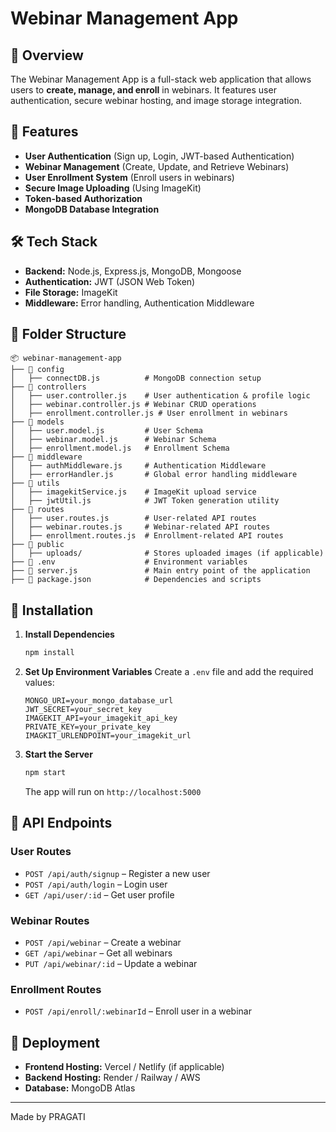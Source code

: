 # Webinar Management App

## 📌 Overview
The Webinar Management App is a full-stack web application that allows users to **create, manage, and enroll** in webinars. It features user authentication, secure webinar hosting, and image storage integration.

## 🚀 Features
- **User Authentication** (Sign up, Login, JWT-based Authentication)
- **Webinar Management** (Create, Update, and Retrieve Webinars)
- **User Enrollment System** (Enroll users in webinars)
- **Secure Image Uploading** (Using ImageKit)
- **Token-based Authorization**
- **MongoDB Database Integration**

## 🛠 Tech Stack
- **Backend:** Node.js, Express.js, MongoDB, Mongoose
- **Authentication:** JWT (JSON Web Token)
- **File Storage:** ImageKit
- **Middleware:** Error handling, Authentication Middleware

## 📂 Folder Structure
```
📦 webinar-management-app
├── 📂 config
│   ├── connectDB.js          # MongoDB connection setup
├── 📂 controllers
│   ├── user.controller.js    # User authentication & profile logic
│   ├── webinar.controller.js # Webinar CRUD operations
│   ├── enrollment.controller.js # User enrollment in webinars
├── 📂 models
│   ├── user.model.js         # User Schema
│   ├── webinar.model.js      # Webinar Schema
│   ├── enrollment.model.js   # Enrollment Schema
├── 📂 middleware
│   ├── authMiddleware.js     # Authentication Middleware
│   ├── errorHandler.js       # Global error handling middleware
├── 📂 utils
│   ├── imagekitService.js    # ImageKit upload service
│   ├── jwtUtil.js            # JWT Token generation utility
├── 📂 routes
│   ├── user.routes.js        # User-related API routes
│   ├── webinar.routes.js     # Webinar-related API routes
│   ├── enrollment.routes.js  # Enrollment-related API routes
├── 📂 public
│   ├── uploads/              # Stores uploaded images (if applicable)
├── 📄 .env                    # Environment variables
├── 📄 server.js               # Main entry point of the application
├── 📄 package.json            # Dependencies and scripts
```

## 🔧 Installation

1. **Install Dependencies**
   ```sh
   npm install
   ```
2. **Set Up Environment Variables**
   Create a `.env` file and add the required values:
   ```env
   MONGO_URI=your_mongo_database_url
   JWT_SECRET=your_secret_key
   IMAGEKIT_API=your_imagekit_api_key
   PRIVATE_KEY=your_private_key
   IMAGKIT_URLENDPOINT=your_imagekit_url
   ```
3. **Start the Server**
   ```sh
   npm start
   ```
   The app will run on `http://localhost:5000`

## 📡 API Endpoints
### **User Routes**
- `POST /api/auth/signup` – Register a new user
- `POST /api/auth/login` – Login user
- `GET /api/user/:id` – Get user profile

### **Webinar Routes**
- `POST /api/webinar` – Create a webinar
- `GET /api/webinar` – Get all webinars
- `PUT /api/webinar/:id` – Update a webinar

### **Enrollment Routes**
- `POST /api/enroll/:webinarId` – Enroll user in a webinar

## 📌 Deployment
- **Frontend Hosting:** Vercel / Netlify (if applicable)
- **Backend Hosting:** Render / Railway / AWS
- **Database:** MongoDB Atlas



---
Made  by PRAGATI

